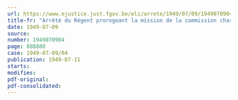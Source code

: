 ```yaml
---
url: https://www.ejustice.just.fgov.be/eli/arrete/1949/07/09/1949070904/justel
title-fr: "Arrêté du Régent prorogeant la mission de la commission chargée de l'examen de l'application de certains principes constitutionnels"
date: 1949-07-09
source:
number: 1949070904
page: 888888
case: 1949-07-09/04
publication: 1949-07-11
starts:
modifies:
pdf-original:
pdf-consolidated:
---
```


